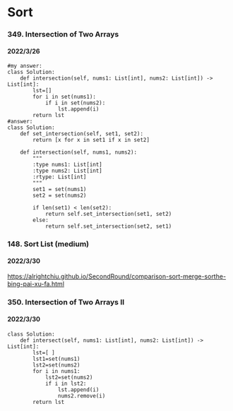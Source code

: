 # Sort

### 349. Intersection of Two Arrays
#### 2022/3/26
```python=
#my answer:
class Solution:
    def intersection(self, nums1: List[int], nums2: List[int]) -> List[int]:
        lst=[]
        for i in set(nums1):
            if i in set(nums2):
                lst.append(i)
        return lst
#answer:
class Solution:
    def set_intersection(self, set1, set2):
        return [x for x in set1 if x in set2]
        
    def intersection(self, nums1, nums2):
        """
        :type nums1: List[int]
        :type nums2: List[int]
        :rtype: List[int]
        """  
        set1 = set(nums1)
        set2 = set(nums2)
        
        if len(set1) < len(set2):
            return self.set_intersection(set1, set2)
        else:
            return self.set_intersection(set2, set1)
```
### 148. Sort List (medium)
#### 2022/3/30
https://alrightchiu.github.io/SecondRound/comparison-sort-merge-sorthe-bing-pai-xu-fa.html
### 350. Intersection of Two Arrays II
#### 2022/3/30
```python=
class Solution:
    def intersect(self, nums1: List[int], nums2: List[int]) -> List[int]:
        lst=[ ]
        lst1=set(nums1)
        lst2=set(nums2)
        for i in nums1:
            lst2=set(nums2)
            if i in lst2:
                lst.append(i)
                nums2.remove(i)
        return lst
```
